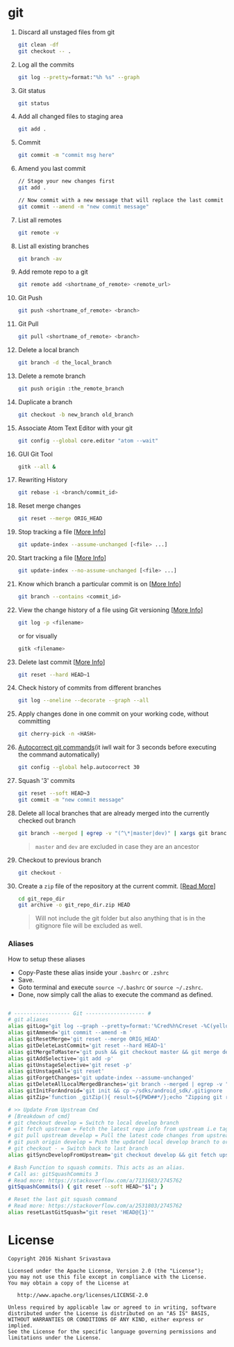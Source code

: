 # git

1. Discard all unstaged files from git
    ```bash
    git clean -df
    git checkout -- .
    ```
1. Log all the commits
    ```bash
    git log --pretty=format:"%h %s" --graph
    ```
1. Git status
    ```bash
    git status
    ```
1. Add all changed files to staging area
    ```bash
    git add .
    ```
1. Commit 
    ```bash
    git commit -m "commit msg here"
    ```
1. Amend you last commit
    ```bash
    // Stage your new changes first
    git add .

    // Now commit with a new message that will replace the last commit
    git commit --amend -m "new commit message"
    ```
1. List all remotes
    ```bash
    git remote -v
    ```
1. List all existing branches
    ```bash
    git branch -av
    ```
1. Add remote repo to a git
    ```bash
    git remote add <shortname_of_remote> <remote_url>
    ```
1. Git Push
    ```bash
    git push <shortname_of_remote> <branch>
    ```
1. Git Pull
    ```bash
    git pull <shortname_of_remote> <branch>
    ```
1. Delete a local branch
    ```bash
    git branch -d the_local_branch
    ```
1. Delete a remote branch
    ```bash
    git push origin :the_remote_branch
    ```
1. Duplicate a branch
    ```bash
    git checkout -b new_branch old_branch
    ```
1. Associate Atom Text Editor with your git
    ```bash
    git config --global core.editor "atom --wait"
    ```
1. GUI Git Tool
    ```bash
    gitk --all &
    ```
1. Rewriting History
    ```bash
    git rebase -i <branch/commit_id>
    ```
1. Reset merge changes
    ```bash
    git reset --merge ORIG_HEAD
    ```
1. Stop tracking a file [[More Info](http://stackoverflow.com/a/3320183/2745762)]
    ```bash
    git update-index --assume-unchanged [<file> ...]
    ```
1. Start tracking a file [[More Info](http://stackoverflow.com/a/3320183/2745762)]
    ```bash
   git update-index --no-assume-unchanged [<file> ...]
    ```
1. Know which branch a particular commit is on [[More Info](http://stackoverflow.com/a/2707110)]
    ```bash
   git branch --contains <commit_id>
    ```
1. View the change history of a file using Git versioning [[More Info](http://stackoverflow.com/a/278242)]
    ```bash
    git log -p <filename>
    ```
    or for visually
    ```bash
    gitk <filename>
    ```
1. Delete last commit [[More Info](http://stackoverflow.com/a/6866485)]
    ```bash
    git reset --hard HEAD~1
    ```
1. Check history of commits from different branches
    ```bash
    git log --oneline --decorate --graph --all
    ```
1. Apply changes done in one commit on your working code, without committing
    ```bash
    git cherry-pick -n <HASH>
    ```
1. [Autocorrect git commands](https://git-scm.com/book/en/v2/Customizing-Git-Git-Configuration)(it iwll wait for 3 seconds before executing the command automatically)
    ```bash
    git config --global help.autocorrect 30
    ```
1. Squash '3' commits
    ```bash
    git reset --soft HEAD~3
    git commit -m "new commit message"
    ```
1. Delete all local branches that are already merged into the currently checked out branch
    ```bash
    git branch --merged | egrep -v "(^\*|master|dev)" | xargs git branch -d
    ```
    > `master` and `dev` are excluded in case they are an ancestor
1. Checkout to previous branch
    ```bash
    git checkout -
    ```
1. Create a `zip` file of the repository at the current commit. [[Read More](https://git-scm.com/docs/git-archive)]
    ```bash
    cd git_repo_dir
    git archive -o git_repo_dir.zip HEAD
    ```
    > Will not include the git folder but also anything that is in the gitignore file will be excluded as well.


### Aliases

How to setup these aliases
- Copy-Paste these alias inside your `.bashrc` or `.zshrc`
- Save.
- Goto terminal and execute `source ~/.bashrc` or `source ~/.zshrc`.
- Done, now simply call the alias to execute the command as defined.

```bash

# ------------------ Git ------------------- #
# git aliases
alias gitLog="git log --graph --pretty=format:'%Cred%h%Creset -%C(yellow)%d%Creset %s %Cgreen(%cr) %C(bold blue)<%an>%Creset%n' --abbrev-commit --date=relative --branches"
alias gitAmmend='git commit --amend -m '
alias gitResetMerge='git reset --merge ORIG_HEAD'
alias gitDeleteLastCommit='git reset --hard HEAD~1'
alias gitMergeToMaster='git push && git checkout master && git merge develop && git push && git checkout develop'
alias gitAddSelective='git add -p'
alias gitUnstageSelective='git reset -p'
alias gitUnstageAll='git reset'
alias gitForgetChanges='git update-index --assume-unchanged'
alias gitDeleteAllLocalMergedBranches='git branch --merged | egrep -v "(^\*|master|dev)" | xargs git branch -d'
alias gitInitForAndroid='git init && cp ~/sdks/android_sdk/.gitignore ./.gitignore'
alias gitZip='function _gitZip(){ result=${PWD##*/};echo "Zipping git repository to: $result.zip"; git archive -o $result.zip HEAD; };_gitZip'

# >> Update From Upstream Cmd 
# [Breakdown of cmd]
# git checkout develop = Switch to local develop branch
# git fetch upstream = Fetch the latest repo info from upstream i.e tags, branches, etc
# git pull upstream develop = Pull the latest code changes from upstream into the local develop branch
# git push origin develop = Push the updated local develop branch to orgin repo
# git checkout - = Switch back to last branch
alias gitSyncDevelopFromUpstream='git checkout develop && git fetch upstream develop && git pull upstream develop && git push origin develop && git checkout --'

# Bash Function to squash commits. This acts as an alias.
# Call as: gitSquashCommits 3
# Read more: https://stackoverflow.com/a/7131683/2745762
gitSquashCommits() { git reset --soft HEAD~"$1"; }

# Reset the last git squash command
# Read more: https://stackoverflow.com/a/2531803/2745762
alias resetLastGitSquash="git reset 'HEAD@{1}'"
```

License
=======

    Copyright 2016 Nishant Srivastava

    Licensed under the Apache License, Version 2.0 (the "License");
    you may not use this file except in compliance with the License.
    You may obtain a copy of the License at

       http://www.apache.org/licenses/LICENSE-2.0

    Unless required by applicable law or agreed to in writing, software
    distributed under the License is distributed on an "AS IS" BASIS,
    WITHOUT WARRANTIES OR CONDITIONS OF ANY KIND, either express or implied.
    See the License for the specific language governing permissions and
    limitations under the License.

